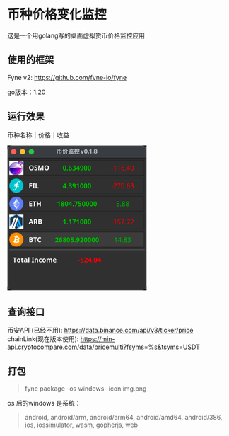 # 币种价格变化监控

这是一个用golang写的桌面虚拟货币价格监控应用 


## 使用的框架
Fyne v2: <https://github.com/fyne-io/fyne>

go版本：1.20

## 运行效果
币种名称｜价格｜收益

![img.png](doc%2Fimgs%2Fimg.png)

## 查询接口

币安API (已经不用): <https://data.binance.com/api/v3/ticker/price>
chainLink(现在版本使用): <https://min-api.cryptocompare.com/data/pricemulti?fsyms=%s&tsyms=USDT>


## 打包
>  fyne package -os windows -icon img.png

os 后的windows 是系统：
> android, android/arm, android/arm64, android/amd64, android/386, ios, iossimulator, wasm, gopherjs, web

